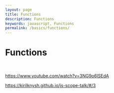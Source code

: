 ```yaml
---
layout: page
title: Functions
description: Functions
keywords: javascript, Functions
permalink: /basics/functions/
---
```


# Functions

<br/>

https://www.youtube.com/watch?v=3NG9o6lSEdA

https://kirilknysh.github.io/js-scope-talk/#/3

